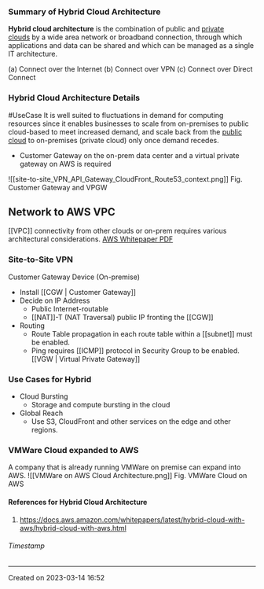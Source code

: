 ### Summary of Hybrid Cloud Architecture
**Hybrid cloud architecture** is the combination of public and [private clouds](https://www.vmware.com/topics/glossary/content/private-cloud.html) by a wide area network or broadband connection, through which applications and data can be shared and which can be managed as a single IT architecture.

(a) Connect over the Internet
(b) Connect over VPN
(c) Connect over Direct Connect


### Hybrid Cloud Architecture Details

#UseCase It is well suited to fluctuations in demand for computing resources since it enables businesses to scale from on-premises to public cloud-based to meet increased demand, and scale back from the [public cloud](https://www.vmware.com/topics/glossary/content/public-cloud.html) to on-premises (private cloud) only once demand recedes.

- Customer Gateway on the on-prem data center and a virtual private gateway on AWS is required

![[site-to-site_VPN_API_Gateway_CloudFront_Route53_context.png]]
Fig. Customer Gateway and VPGW
## Network to AWS VPC
[[VPC]] connectivity from other clouds or on-prem requires various architectural considerations. [AWS Whitepaper PDF](https://docs.aws.amazon.com/pdfs/whitepapers/latest/aws-vpc-connectivity-options/aws-vpc-connectivity-options.pdf#introduction)



### Site-to-Site VPN
Customer Gateway Device (On-premise)
- Install [[CGW | Customer Gateway]]
- Decide on IP Address
	- Public Internet-routable
	- [[NAT]]-T (NAT Traversal) public IP fronting the [[CGW]]
- Routing
	- Route Table propagation in each route table within a [[subnet]] must be enabled.
	- Ping requires [[ICMP]] protocol in Security Group to be enabled.
[[VGW | Virtual Private Gateway]]

### Use Cases for Hybrid
- Cloud Bursting
	- Storage and compute bursting in the cloud
- Global Reach
	- Use S3, CloudFront and other services on the edge and other regions.

### VMWare Cloud expanded to AWS
A company that is already running VMWare on premise can expand into AWS.
![[VMWare on AWS Cloud Architecture.png]]
Fig. VMWare Cloud on AWS

#### References for Hybrid Cloud Architecture
1. https://docs.aws.amazon.com/whitepapers/latest/hybrid-cloud-with-aws/hybrid-cloud-with-aws.html


###### Timestamp
---
Created on 2023-03-14 16:52